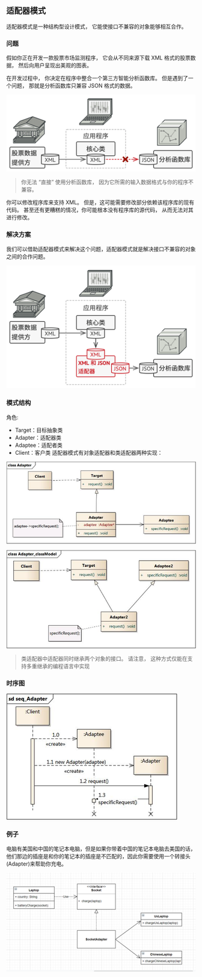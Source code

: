## 适配器模式

适配器模式是一种结构型设计模式， 它能使接口不兼容的对象能够相互合作。

### 问题

假如你正在开发一款股票市场监测程序， 它会从不同来源下载 XML 格式的股票数据， 然后向用户呈现出美观的图表。

在开发过程中， 你决定在程序中整合一个第三方智能分析函数库。 但是遇到了一个问题， 那就是分析函数库只兼容 JSON 格式的数据。

![问题](../res/problemForAdapter.png)

> 你无法 “直接” 使用分析函数库， 因为它所需的输入数据格式与你的程序不兼容。

你可以修改程序库来支持 XML。 但是，这可能需要修改部分依赖该程序库的现有代码。 甚至还有更糟糕的情况，你可能根本没有程序库的源代码， 从而无法对其进行修改。

### 解决方案

我们可以借助适配器模式来解决这个问题，适配器模式就是解决接口不兼容的对象之间的合作问题。

![适配器的解决方案](../res/solutionForAdapter.png)

### 模式结构

角色:

- Target：目标抽象类
- Adapter：适配器类
- Adaptee：适配者类
- Client：客户类 适配器模式有对象适配器和类适配器两种实现：

![对象适配器](../res/对象适配器.jpg)

![类适配器](../res/Adapter_classModel.jpg)

> 类适配器中适配器同时继承两个对象的接口。 请注意， 这种方式仅能在支持多重继承的编程语言中实现

### 时序图

![时序图](../res/seq_Adapter.jpg)

### 例子

电脑有美国和中国的笔记本电脑，但是如果你带着中国的笔记本电脑去美国的话，他们那边的插座是和你的笔记本的插座是不匹配的，因此你需要使用一个转接头(Adapter)来帮助你充电。

![apdaterExample](../res/adapterExample.png)

